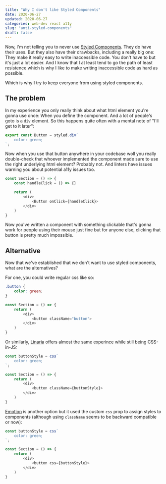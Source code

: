 ```yaml
---
title: "Why I don't like Styled Components"
date: 2020-06-27
updated: 2020-06-27
categories: web-dev react a11y
slug: "anti-styled-components"
draft: false
---
```


Now, I'm not telling you to never use [Styled Components](https://styled-components.com/). They do have their uses. But they also have their drawbacks, including a really big one: They make it really easy to write inaccessible code. You don't have to but it's just a lot easier. And I know that I at least tend to go the path of least resistence which is why I like to make writing inaccessible code as hard as possible.

Which is why I try to keep everyone from using styled components.


## The problem

In my experience you only really think about what html element you're gonna use once: When you define the component. And a lot of people's goto is a `div` element. So this happens quite often with a mental note of "I'll get to it later":

```javascript
export const Button = styled.div`
    color: green;
`;
```
Now when you use that button anywhere in your codebase woll you really double-check that whoever implemented the component made sure to use the right underlying html element? Probably not. And linters have issues warning you about potential a11y issues too.

```javascript
const Section = () => {
    const handleClick = () => {}

    return (
        <div>
            <Button onClick={handleClick}>
        </div>
    )
}
```

Now you've written a component with something clickable that's gonna work for people using their mouse just fine but for anyone else, clicking that button is pretty much impossible.


## Alternative

Now that we've established that we don't want to use styled components, what are the alternatives?

For one, you could write regular css like so:

```css
.button {
    color: green;
}
```

```javascript
const Section = () => {
    return (
        <div>
            <button className="button">
        </div>
    )
}
```

Or similarly, [Linaria](https://linaria.now.sh/) offers almost the same experince while still being CSS-in-JS:

```javascript
const buttonStyle = css`
    color: green;
`;

const Section = () => {
    return (
        <div>
            <button className={buttonStyle}>
        </div>
    )
}
```

[Emotion](https://emotion.sh/docs/introduction) is another option but it used the custom `css` prop to assign styles to components (although using `className` seems to be backward compatible or now):

```javascript
const buttonStyle = css`
    color: green;
`;

const Section = () => {
    return (
        <div>
            <button css={buttonStyle}>
        </div>
    )
}
```
